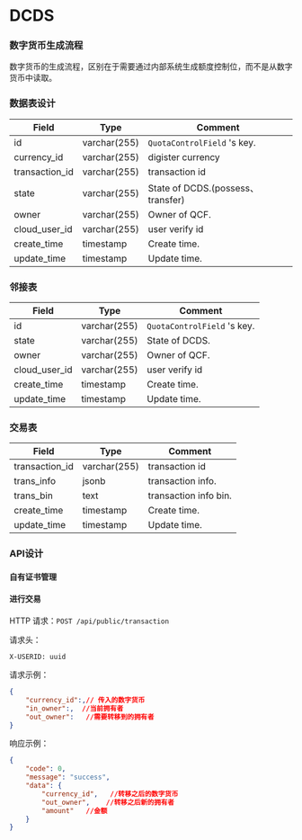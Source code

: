 # DCDS

### 数字货币生成流程

数字货币的生成流程，区别在于需要通过内部系统生成额度控制位，而不是从数字货币中读取。

### 数据表设计

| Field               | Type         | Comment                             |
| ------------------- | ------------ | ----------------------------------- |
| id                  | varchar(255) | `QuotaControlField` 's key.         |
| currency_id         | varchar(255) | digister currency                   |
| transaction_id      | varchar(255) | transaction id                      |
| state               | varchar(255) | State of DCDS.(possess、transfer)   |
| owner               | varchar(255) | Owner of QCF.                       |
| cloud_user_id       | varchar(255) | user verify id                      |
| create_time         | timestamp    | Create time.                        |
| update_time         | timestamp    | Update time.                        |

### 邻接表
| Field               | Type         | Comment                             |
| ------------------- | ------------ | ----------------------------------- |
| id                  | varchar(255) | `QuotaControlField` 's key.         |
| state               | varchar(255) | State of DCDS.                      |
| owner               | varchar(255) | Owner of QCF.                       |
| cloud_user_id       | varchar(255) | user verify id                      |
| create_time         | timestamp    | Create time.                        |
| update_time         | timestamp    | Update time.                        |

### 交易表
| Field               | Type         | Comment                             |
| ------------------- | ------------ | ----------------------------------- |
| transaction_id      | varchar(255) | transaction id                      |
| trans_info          | jsonb        | transaction info.                   |
| trans_bin           | text         | transaction info bin.               |
| create_time         | timestamp    | Create time.                        |
| update_time         | timestamp    | Update time.                        |


### API设计

#### 自有证书管理


#### 进行交易

HTTP 请求：`POST /api/public/transaction`

请求头：

```
X-USERID: uuid
```

请求示例：

```json
{
    "currency_id":,// 传入的数字货币
    "in_owner":,  //当前拥有者
    "out_owner":   //需要转移到的拥有者
}
```

响应示例：

```json
{
    "code": 0,
    "message": "success",
    "data": {
        "currency_id",   //转移之后的数字货币
        "out_owner",    //转移之后新的拥有者
        "amount"   //金额
    }
}
```
